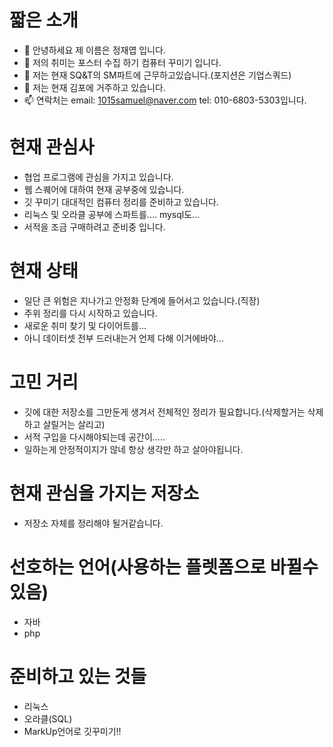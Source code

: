 # 짧은 소개
- 👋 안녕하세요 제 이름은 정재엽 입니다.
- 👀 저의 취미는 포스터 수집 하기 컴퓨터 꾸미기 입니다.
- 🌱 저는 현재 SQ&T의 SM파트에 근무하고있습니다.(포지션은 기업스쿼드)
- 💞️ 저는 현재 김포에 거주하고 있습니다.
- 📫 연락처는 email: 1015samuel@naver.com tel: 010-6803-5303입니다.

# 현재 관심사
* 협업 프로그램에 관심을 가지고 있습니다.
* 웹 스퀘어에 대하여 현재 공부중에 있습니다.
* 깃 꾸미기 대대적인 컴퓨터 정리를 준비하고 있습니다.
* 리눅스 및 오라클 공부에 스파트를.... mysql도...
* 서적을 조금 구매하려고 준비중 입니다.

# 현재 상태
* 일단 큰 위험은 지나가고 안정화 단계에 들어서고 있습니다.(직장)
* 주위 정리를 다시 시작하고 있습니다.
* 새로운 취미 찾기 및 다이어트를...
* 아니 데이터셋 전부 드러내는거 언제 다해 이거에바야...

# 고민 거리
* 깃에 대한 저장소를 그만둔게 생겨서 전체적인 정리가 필요합니다.(삭제할거는 삭제하고 살릴거는 살리고)
* 서적 구입을 다시해야되는데 공간이.....
* 일하는게 안정적이지가 않네 항상 생각만 하고 살아야됩니다.
  
# 현재 관심을 가지는 저장소
* 저장소 자체를 정리해야 될거같습니다.
  
# 선호하는 언어(사용하는 플렛폼으로 바뀔수 있음)
* 자바
* php

# 준비하고 있는 것들
* 리눅스
* 오라클(SQL)
* MarkUp언어로 깃꾸미기!!
